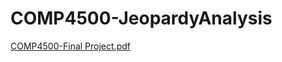 # COMP4500-JeopardyAnalysis
[COMP4500-Final Project.pdf](https://github.com/coxs4/COMP4500-FinalProject/files/6380365/COMP4500-Final.Project.pdf)
